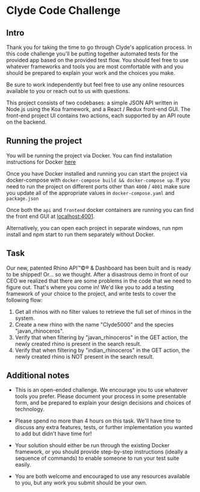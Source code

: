 # Clyde Code Challenge

## Intro

Thank you for taking the time to go through Clyde's application process. In this code challenge you'll be putting together automated tests for the provided app based on the provided test flow. You should feel free to use whatever frameworks and tools you are most comfortable with and you should be prepared to explain your work and the choices you make.

Be sure to work independently but feel free to use any online resources available to you or reach out to us with questions.

This project consists of two codebases: a simple JSON API written in Node.js using the Koa framework, and a React / Redux front-end GUI. The front-end project UI contains two actions, each supported by an API route on the backend.

## Running the project

You will be running the project via Docker. You can find installation instructions for Docker [here](https://docs.docker.com/install)

Once you have Docker installed and running you can start the project via docker-compose with `docker-compose build && docker-compose up`. If you need to run the project on different ports other than `4000` / `4001` make sure you update all of the appropriate values in `docker-compose.yaml` and `package.json`

Once both the `api` and `frontend` docker containers are running you can find the front end GUI at [localhost:4001](http://localhost:4001).

Alternatively, you can open each project in separate windows, run npm install and npm start to run them separately without Docker.

## Task

Our new, patented Rhino API™©® & Dashboard has been built and is ready to be shipped! Or... so we thought. After a disastrous demo in front of our CEO we realized that there are some problems in the code that we need to figure out. That's where you come in! We'd like you to add a testing framework of your choice to the project, and write tests to cover the following flow:

1. Get all rhinos with no filter values to retrieve the full set of rhinos in the system.
2. Create a new rhino with the name "Clyde5000" and the species "javan_rhinoceros".
3. Verify that when filtering by "javan_rhinoceros" in the GET action, the newly created rhino is present in the search result.
4. Verify that when filtering by "indian_rhinoceros" in the GET action, the newly created rhino is NOT present in the search result.

## Additional notes

- This is an open-ended challenge. We encourage you to use whatever tools you prefer. Please document your process in some presentable form, and be prepared to explain your design decisions and choices of technology.

- Please spend no more than 4 hours on this task. We'll have time to discuss any extra features, tests, or further implementation you wanted to add but didn't have time for!

- Your solution should either be run through the existing Docker framework, or you should provide step-by-step instructions (ideally a sequence of commands) to enable someone to run your test suite easily.

- You are both welcome and encouraged to use any resources available to you, but any work you submit should be your own.
